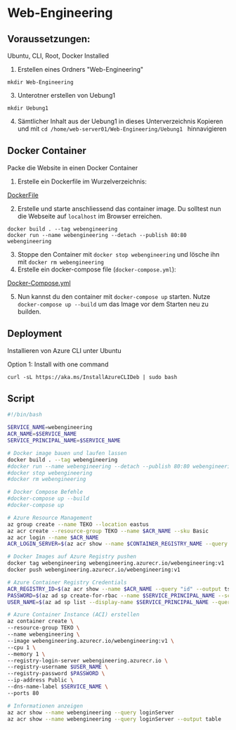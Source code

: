 # Web-Engineering


## Voraussetzungen:

Ubuntu, CLI, Root, Docker Installed

1. Erstellen eines Ordners "Web-Engineering"<p>
```
mkdir Web-Engineering
```
3. Unterotner erstellen von Uebung1<p>
```
mkdir Uebung1
```
4. Sämtlicher Inhalt aus der Uebung1 in dieses Unterverzeichnis Kopieren und mit ```cd /home/web-server01/Web-Engineering/Uebung1 ``` hinnavigieren

## Docker Container

Packe die Website in einen Docker Container

1. Erstelle ein Dockerfile im Wurzelverzeichnis:

[DockerFile](Dockerfile)


2. Erstelle und starte anschliessend das container image. Du solltest nun die Webseite auf `localhost` im Browser
   erreichen.

```shell
docker build . --tag webengineering
docker run --name webengineering --detach --publish 80:80 webengineering 
```

3. Stoppe den Container mit `docker stop webengineering` und lösche ihn mit `docker rm webengineering`
4. Erstelle ein docker-compose file (`docker-compose.yml`):

[Docker-Compose.yml](docker-compose.yml)

5. Nun kannst du den container mit `docker-compose up` starten. Nutze `docker-compose up --build` um das Image vor dem
   Starten neu zu builden.


## Deployment

Installieren von Azure CLI unter Ubuntu <p>
Option 1: Install with one command

```
curl -sL https://aka.ms/InstallAzureCLIDeb | sudo bash
```

## Script
```bash
#!/bin/bash

SERVICE_NAME=webengineering
ACR_NAME=$SERVICE_NAME
SERVICE_PRINCIPAL_NAME=$SERVICE_NAME

# Docker image bauen und laufen lassen
docker build . --tag webengineering
#docker run --name webengineering --detach --publish 80:80 webengineering
#docker stop webengineering
#docker rm webengineering

# Docker Compose Befehle
#docker-compose up --build
#docker-compose up

# Azure Resource Management
az group create --name TEKO --location eastus
az acr create --resource-group TEKO --name $ACR_NAME --sku Basic
az acr login --name $ACR_NAME
ACR_LOGIN_SERVER=$(az acr show --name $CONTAINER_REGISTRY_NAME --query loginServer --output tsv)

# Docker Images auf Azure Registry pushen
docker tag webengineering webengineering.azurecr.io/webengineering:v1
docker push webengineering.azurecr.io/webengineering:v1

# Azure Container Registry Credentials
ACR_REGISTRY_ID=$(az acr show --name $ACR_NAME --query "id" --output tsv)
PASSWORD=$(az ad sp create-for-rbac --name $SERVICE_PRINCIPAL_NAME --scopes $ACR_REGISTRY_ID --role acrpull --query "password" --output tsv)
USER_NAME=$(az ad sp list --display-name $SERVICE_PRINCIPAL_NAME --query "[].appId" --output tsv)

# Azure Container Instance (ACI) erstellen
az container create \
--resource-group TEKO \
--name webengineering \
--image webengineering.azurecr.io/webengineering:v1 \
--cpu 1 \
--memory 1 \
--registry-login-server webengineering.azurecr.io \
--registry-username $USER_NAME \
--registry-password $PASSWORD \
--ip-address Public \
--dns-name-label $SERVICE_NAME \
--ports 80

# Informationen anzeigen
az acr show --name webengineering --query loginServer
az acr show --name webengineering --query loginServer --output table
```
